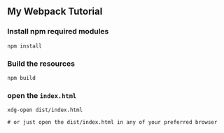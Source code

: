 ## My Webpack Tutorial

### Install npm required modules
```
npm install
```

### Build the resources
```
npm build
```

### open the `index.html`
```
xdg-open dist/index.html

# or just open the dist/index.html in any of your preferred browser
```
